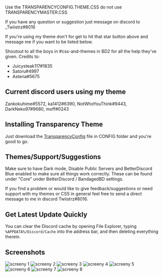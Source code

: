Use the TRANSPARENCYCONFIG.THEME.CSS do not use TRANSPARENCYMASTER.CSS

If you have any question or suggestion just message on discord to _Twiistrz#8016

If you're using my theme don't for get to hit that star button above and message me if you want to be listed below.

Shoutout to all the boys in #css-and-themes in BD2 for all the help they've given. Credits to:
- Juicysteak117#1835
- Satoru#4997
- Asteria#5675

## Current discord users using my theme
Zankokuhime#5572, ka1412#6390, NotWhoYouThink#9443, DarkNeko97#9680, moff#0243

## Installing Transparency Theme

Just download the [TransparencyConfig](https://github.com/Twiistrz/BetterDiscordThemeMasterFile/tree/master/CONFIG) file in CONFIG folder and you're good to go.

## Themes/Support/Suggestions

Make sure to have Dark mode, Disable Public Servers and BetterDiscord Blue enabled to make sure all things work correctly. These can be found under "Core" under BetterDiscord / BandagedBD settings.

If you find a problem or would like to give feedback/suggestions or need support with my themes or CSS in general feel free to send a direct message to me in discord Twiistrz#8016.

## Get Latest Update Quickly

You can clear the Discord cache by opening File Explorer, typing `%APPDATA%/Discord/Cache` into the address bar, and then deleting everything therein.

## Screenshots

![screeny 1](https://raw.githubusercontent.com/Twiistrz/BetterDiscordThemeMasterFile/master/SCREENSHOTS/1.png)
![screeny 2](https://raw.githubusercontent.com/Twiistrz/BetterDiscordThemeMasterFile/master/SCREENSHOTS/2.png)
![screeny 3](https://raw.githubusercontent.com/Twiistrz/BetterDiscordThemeMasterFile/master/SCREENSHOTS/3.png)
![screeny 4](https://raw.githubusercontent.com/Twiistrz/BetterDiscordThemeMasterFile/master/SCREENSHOTS/4.png)
![screeny 5](https://raw.githubusercontent.com/Twiistrz/BetterDiscordThemeMasterFile/master/SCREENSHOTS/5.png)
![screeny 6](https://raw.githubusercontent.com/Twiistrz/BetterDiscordThemeMasterFile/master/SCREENSHOTS/6.png)
![screeny 7](https://raw.githubusercontent.com/Twiistrz/BetterDiscordThemeMasterFile/master/SCREENSHOTS/7.png)
![screeny 8](https://raw.githubusercontent.com/Twiistrz/BetterDiscordThemeMasterFile/master/SCREENSHOTS/8.png)
